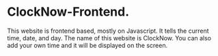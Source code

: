 # ClockNow-Frontend.
This website is frontend based, mostly on Javascript. It tells the current time, date, and day. The name of this website is ClockNow. You can also add your own time and it will be displayed on the screen.
